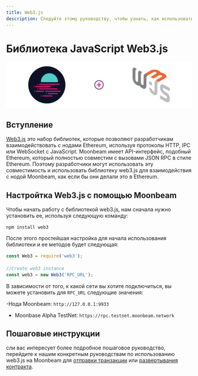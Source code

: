 ```yaml
---
title: Web3.js
description: Следуйте этому руководству, чтобы узнать, как использовать библиотеку JavaScript Ethereum Web3 для развертывания смарт-контрактов Solidity на Moonbeam.
---
```

# Библиотека JavaScript Web3.js

![Intro diagram](/images/integrations/integrations-web3js-banner.png)

## Вступление

[Web3.js](https://web3js.readthedocs.io/) это набор библиотек, которые позволяют разработчикам взаимодействовать с нодами Ethereum, используя протоколы HTTP, IPC или WebSocket с JavaScript. Moonbeam имеет API-интерфейс, подобный Ethereum, который полностью совместим с вызовами JSON RPC в стиле Ethereum. Поэтому разработчики могут использовать эту совместимость и использовать библиотеку web3.js для взаимодействия с нодой Moonbeam, как если бы они делали это в Ethereum.

## Настройтка Web3.js с помощью Moonbeam

Чтобы начать работу с библиотекой web3.js, нам сначала нужно установить ее, используя следующую команду:

```
npm install web3
```

После этого простейшая настройка для начала использования библиотеки и ее методов будет следующая:

```js
const Web3 = require('web3');

//Create web3 instance
const web3 = new Web3('RPC_URL');
```

В зависимости от того, к какой сети вы хотите подключиться, вы можете установить для `RPC_URL` следующие значения:

 -Нода Moonbeam: `http://127.0.0.1:9933`
 - Moonbase Alpha TestNet: `https://rpc.testnet.moonbeam.network`

## Пошаговые инструкции

сли вас интересует более подробное пошаговое руководство, перейдите к нашим конкретным руководствам по использованию web3.js на Moonbeam для [отправки транзакции](/getting-started/local-node/send-transaction/) или [развертывания контракта](/getting-started/local-node/deploy-contract/).

